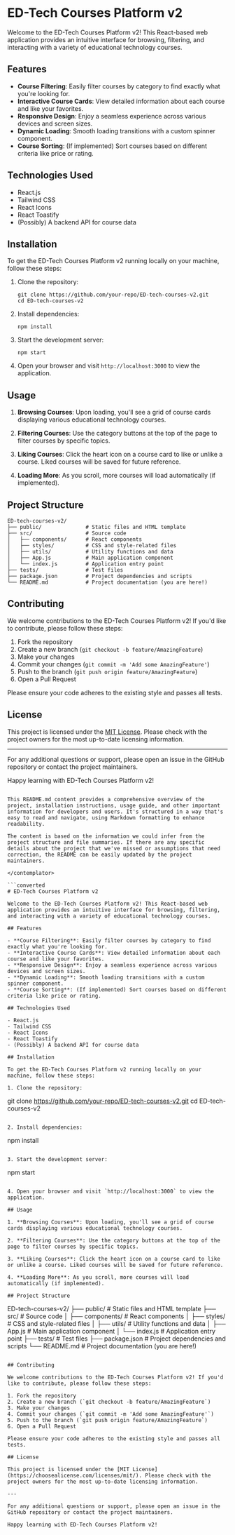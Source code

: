 # ED-Tech Courses Platform v2

Welcome to the ED-Tech Courses Platform v2! This React-based web application provides an intuitive interface for browsing, filtering, and interacting with a variety of educational technology courses.

## Features

- **Course Filtering**: Easily filter courses by category to find exactly what you're looking for.
- **Interactive Course Cards**: View detailed information about each course and like your favorites.
- **Responsive Design**: Enjoy a seamless experience across various devices and screen sizes.
- **Dynamic Loading**: Smooth loading transitions with a custom spinner component.
- **Course Sorting**: (If implemented) Sort courses based on different criteria like price or rating.

## Technologies Used

- React.js
- Tailwind CSS
- React Icons
- React Toastify
- (Possibly) A backend API for course data

## Installation

To get the ED-Tech Courses Platform v2 running locally on your machine, follow these steps:

1. Clone the repository:
   ```
   git clone https://github.com/your-repo/ED-tech-courses-v2.git
   cd ED-tech-courses-v2
   ```

2. Install dependencies:
   ```
   npm install
   ```

3. Start the development server:
   ```
   npm start
   ```

4. Open your browser and visit `http://localhost:3000` to view the application.

## Usage

1. **Browsing Courses**: Upon loading, you'll see a grid of course cards displaying various educational technology courses.

2. **Filtering Courses**: Use the category buttons at the top of the page to filter courses by specific topics.

3. **Liking Courses**: Click the heart icon on a course card to like or unlike a course. Liked courses will be saved for future reference.

4. **Loading More**: As you scroll, more courses will load automatically (if implemented).

## Project Structure

```
ED-tech-courses-v2/
├── public/              # Static files and HTML template
├── src/                 # Source code
│   ├── components/      # React components
│   ├── styles/          # CSS and style-related files
│   ├── utils/           # Utility functions and data
│   ├── App.js           # Main application component
│   └── index.js         # Application entry point
├── tests/               # Test files
├── package.json         # Project dependencies and scripts
└── README.md            # Project documentation (you are here!)
```

## Contributing

We welcome contributions to the ED-Tech Courses Platform v2! If you'd like to contribute, please follow these steps:

1. Fork the repository
2. Create a new branch (`git checkout -b feature/AmazingFeature`)
3. Make your changes
4. Commit your changes (`git commit -m 'Add some AmazingFeature'`)
5. Push to the branch (`git push origin feature/AmazingFeature`)
6. Open a Pull Request

Please ensure your code adheres to the existing style and passes all tests.

## License

This project is licensed under the [MIT License](https://choosealicense.com/licenses/mit/). Please check with the project owners for the most up-to-date licensing information.

---

For any additional questions or support, please open an issue in the GitHub repository or contact the project maintainers.

Happy learning with ED-Tech Courses Platform v2!
```

This README.md content provides a comprehensive overview of the project, installation instructions, usage guide, and other important information for developers and users. It's structured in a way that's easy to read and navigate, using Markdown formatting to enhance readability.

The content is based on the information we could infer from the project structure and file summaries. If there are any specific details about the project that we've missed or assumptions that need correction, the README can be easily updated by the project maintainers.

</contemplator>

```converted
# ED-Tech Courses Platform v2

Welcome to the ED-Tech Courses Platform v2! This React-based web application provides an intuitive interface for browsing, filtering, and interacting with a variety of educational technology courses.

## Features

- **Course Filtering**: Easily filter courses by category to find exactly what you're looking for.
- **Interactive Course Cards**: View detailed information about each course and like your favorites.
- **Responsive Design**: Enjoy a seamless experience across various devices and screen sizes.
- **Dynamic Loading**: Smooth loading transitions with a custom spinner component.
- **Course Sorting**: (If implemented) Sort courses based on different criteria like price or rating.

## Technologies Used

- React.js
- Tailwind CSS
- React Icons
- React Toastify
- (Possibly) A backend API for course data

## Installation

To get the ED-Tech Courses Platform v2 running locally on your machine, follow these steps:

1. Clone the repository:
   ```
   git clone https://github.com/your-repo/ED-tech-courses-v2.git
   cd ED-tech-courses-v2
   ```

2. Install dependencies:
   ```
   npm install
   ```

3. Start the development server:
   ```
   npm start
   ```

4. Open your browser and visit `http://localhost:3000` to view the application.

## Usage

1. **Browsing Courses**: Upon loading, you'll see a grid of course cards displaying various educational technology courses.

2. **Filtering Courses**: Use the category buttons at the top of the page to filter courses by specific topics.

3. **Liking Courses**: Click the heart icon on a course card to like or unlike a course. Liked courses will be saved for future reference.

4. **Loading More**: As you scroll, more courses will load automatically (if implemented).

## Project Structure

```
ED-tech-courses-v2/
├── public/              # Static files and HTML template
├── src/                 # Source code
│   ├── components/      # React components
│   ├── styles/          # CSS and style-related files
│   ├── utils/           # Utility functions and data
│   ├── App.js           # Main application component
│   └── index.js         # Application entry point
├── tests/               # Test files
├── package.json         # Project dependencies and scripts
└── README.md            # Project documentation (you are here!)
```

## Contributing

We welcome contributions to the ED-Tech Courses Platform v2! If you'd like to contribute, please follow these steps:

1. Fork the repository
2. Create a new branch (`git checkout -b feature/AmazingFeature`)
3. Make your changes
4. Commit your changes (`git commit -m 'Add some AmazingFeature'`)
5. Push to the branch (`git push origin feature/AmazingFeature`)
6. Open a Pull Request

Please ensure your code adheres to the existing style and passes all tests.

## License

This project is licensed under the [MIT License](https://choosealicense.com/licenses/mit/). Please check with the project owners for the most up-to-date licensing information.

---

For any additional questions or support, please open an issue in the GitHub repository or contact the project maintainers.

Happy learning with ED-Tech Courses Platform v2!